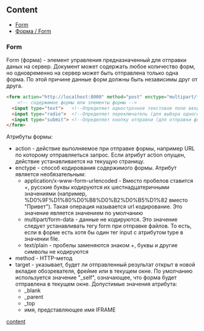 ## Content

* [Form](#form)
* [Форма / Form](#form)

### Form
Form (форма) - элемент управления предназначенный для отправки даных на сервер. Документ может содержать любое количество форм, но одновременно на сервер может быть отправлена только одна форма. По этой причине данные форм должны быть независимы друг от друга.
```html
<form action="http://localhost:8000" method="post" enctype="multipart/form-data">
    <!-- содержимое формы или элементы формы -->
  <input type="text">	<!--Определяет однострочное текстовое поле ввода-->
  <input type="radio">	<!--Определяет переключатель (для выбора одного из множества вариантов)-->
  <input type="submit"> <!--Определяет кнопку отправки (для отправки формы)-->
</form>

```
Атрибуты формы:
* action - действие выполняемое при отправке формы, например URL по которому отправляеться запрос. Если атрибут action опущен, действие устанавливается на текущую страницу.
* enctype - способ кодирования содержимого формы. Атрибут является необязательным:
  * application/x-www-form-urlencoded - Вместо пробелов ставится +, русские буквы кодируются их шестнадцатеричными значениями (например, %D0%9F%D1%80%D0%B8%D0%B2%D0%B5%D1%82 вместо "Привет"). Такая операция называется url кодирование. Это значение является значением по умолчанию
  * multipart/form-data - данные не кодируются. Это значение следует устанавливать тегу form при отправке файлов. То есть, если в форме есть хотя бы один тег input с атрибутом type в значении file.
  * text/plain - пробелы заменяются знаком +, буквы и другие символы не кодируются
* method - HTTP-метод
* target - указывает, будет ли отправленный результат открыт в новой вкладке обозревателя, фрейме или в текущем окне. По умолчанию используется значение "_self", означающее, что форма будет отправлена в текущем окне. Допустимые значения атрибута:
  * _blank
  * _parent
  * _top
  * имя, представляющее имя IFRAME


[content](#content) 